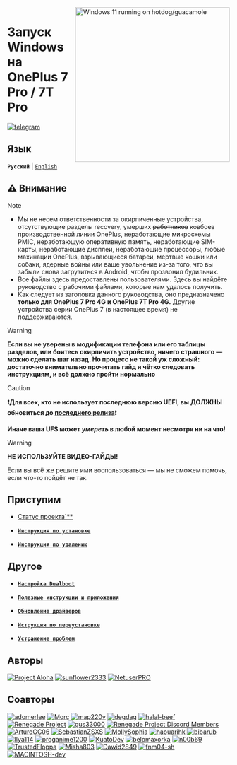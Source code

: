 <img align="right" src="https://github.com/n00b69/woa-op7/blob/main/op7.png" width="350" alt="Windows 11 running on hotdog/guacamole">

# Запуск Windows на OnePlus 7 Pro / 7T Pro
[![telegram](https://img.shields.io/badge/chat-telegram-brightgreen.svg?logo=telegram&style=flat-square)](https://t.me/oneplus7woa)

## Язык
**```Русский```** | [```English```](/README.md)

## ⚠️ Внимание
> [!NOTE]
> - Мы не несем ответственности за окирпиченные устройства, отсутствующие разделы recovery, умерших ~~работников~~ ковбоев производственной линии OnePlus, неработающие микросхемы PMIC, неработающую оперативную память, неработающие SIM-карты, неработающие дисплеи, неработающие процессоры, любые махинации OnePlus, взрывающиеся батареи, мертвые кошки или собаки, ядерные войны или ваше увольнение из-за того, что вы забыли снова загрузиться в Android, чтобы прозвонил будильник.
> - Все файлы здесь предоставлены пользователями. Здесь вы найдёте руководство с рабочими файлами, которые нам удалось получить. 
> - Как следует из заголовка данного руководства, оно предназначено **только для OnePlus 7 Pro 4G и OnePlus 7T Pro 4G.** Другие устройства серии OnePlus 7 (в настоящее время) не поддерживаются.

> [!WARNING]
> **Если вы не уверены в модификации телефона или его таблицы разделов, или боитесь окирпичить устройство, ничего страшного — можно сделать шаг назад. Но процесс не такой уж сложный: достаточно внимательно прочитать гайд и чётко следовать инструкциям, и всё должно пройти нормально**


> [!CAUTION]
> **❗Для всех, кто не использует последнюю версию UEFI, вы ДОЛЖНЫ обновиться до [последнего релиза](https://github.com/n00b69/woa-op7/releases/tag/UEFI)❗**
>
> **Иначе ваша UFS может _умереть_ в любой момент несмотря ни на что!**


> [!WARNING]
> **НЕ ИСПОЛЬЗУЙТЕ ВИДЕО-ГАЙДЫ!**
> 
> Если вы всё же решите ими воспользоваться — мы не сможем помочь, если что-то пойдёт не так.


## Приступим
- [Статус проекта`**](status-ru.md)

- [**`Инструкция по установке`**](1-partition-ru.md)

- [**`Инструкция по удалению`**](edl-ru.md)


## Другое
- [**`Настройка Dualboot`**](dualboot-selection-ru.md)

- [**`Полезные инструкции и приложения`**](guide/English/materials.md)

- [**`Обновление драйверов`**](update-ru.md)

- [**`Иструкция по переустановке`**](reinstall-ru.md)

- [**`Устранение проблем`**](troubleshooting-ru.md)

## Авторы
[<img alt="Project Aloha" src="https://images.weserv.nl/?url=https://avatars.githubusercontent.com/u/118143494?s=200&v=4&w=45&fit=cover&mask=circle&maxage=7d" />](https://github.com/Project-Aloha)
[<img alt="sunflower2333" src="https://images.weserv.nl/?url=https://avatars.githubusercontent.com/u/54024877?v=4&w=45&fit=cover&mask=circle&maxage=7d" />](https://github.com/sunflower2333)
[<img alt="NetuserPRO" src="https://images.weserv.nl/?url=https://avatars.githubusercontent.com/u/146433756?v=4&w=45&fit=cover&mask=circle&maxage=7d" />](https://github.com/NetuserPRO)

## Соавторы 
[<img alt="adomerlee" src="https://images.weserv.nl/?url=https://avatars.githubusercontent.com/u/109386069?v=4&w=45&fit=cover&mask=circle&maxage=7d" />](https://github.com/adomerlee)
[<img alt="Morc" src="https://images.weserv.nl/?url=https://avatars.githubusercontent.com/u/13377926?v=4&w=45&fit=cover&mask=circle&maxage=7d" />](https://github.com/TheMorc)
[<img alt="map220v" src="https://images.weserv.nl/?url=https://avatars.githubusercontent.com/u/14368485?v=4&w=45&fit=cover&mask=circle&maxage=7d" />](https://github.com/map220v)
[<img alt="degdag" src="https://images.weserv.nl/?url=https://avatars.githubusercontent.com/u/22778181?v=4&w=45&fit=cover&mask=circle&maxage=7d" />](https://github.com/degdag)
[<img alt="halal-beef" src="https://images.weserv.nl/?url=https://avatars.githubusercontent.com/u/78730004?v=4&w=45&fit=cover&mask=circle&maxage=7d" />](https://github.com/halal-beef)
[<img alt="Renegade Project" src="https://images.weserv.nl/?url=https://avatars.githubusercontent.com/u/63859504?s=200&v=4&w=45&fit=cover&mask=circle&maxage=7d" />](https://github.com/edk2-porting)
[<img alt="gus33000" src="https://images.weserv.nl/?url=https://avatars.githubusercontent.com/u/3755345?v=4&w=45&fit=cover&mask=circle&maxage=7d" />](https://github.com/gus33000)
[<img alt="Renegade Project Discord Members" src="https://images.weserv.nl/?url=https://cdn.discordapp.com/icons/736563593058713690/68f67bfddf4390b11effc99917b16338.webp?size=256&w=45&fit=cover&mask=circle&maxage=7d" />](https://discord.gg/XXBWfag)
[<img alt="ArturoGC06" src="https://images.weserv.nl/?url=https://avatars.githubusercontent.com/u/76574534?v=4&w=45&fit=cover&mask=circle&maxage=7d" />](https://github.com/ArturoGC06)
[<img alt="SebastianZSXS" src="https://images.weserv.nl/?url=https://avatars.githubusercontent.com/u/111822607?v=4&w=45&fit=cover&mask=circle&maxage=7d" />](https://github.com/SebastianZSXS)
[<img alt="MollySophia" src="https://images.weserv.nl/?url=https://avatars.githubusercontent.com/u/20746884?v=4&w=45&fit=cover&mask=circle&maxage=7d" />](https://github.com/MollySophia)
[<img alt="haouarihk" src="https://images.weserv.nl/?url=https://avatars.githubusercontent.com/u/57036855?v=4&w=45&fit=cover&mask=circle&maxage=7d" />](https://github.com/haouarihk)
[<img alt="bibarub" src="https://images.weserv.nl/?url=https://avatars.githubusercontent.com/u/73599925?v=4&w=45&fit=cover&mask=circle&maxage=7d" />](https://github.com/bibarub)
[<img alt="Ilya114" src="https://images.weserv.nl/?url=https://avatars.githubusercontent.com/u/93242944?v=4&w=45&fit=cover&mask=circle&maxage=7d" />](https://github.com/Ilya114)
[<img alt="proganime1200" src="https://images.weserv.nl/?url=https://avatars.githubusercontent.com/u/32473502?v=4&w=45&fit=cover&mask=circle&maxage=7d" />](https://github.com/proganime1200)
[<img alt="KuatoDev" src="https://images.weserv.nl/?url=https://avatars.githubusercontent.com/u/17999613?v=4&w=45&fit=cover&mask=circle&maxage=7d" />](https://github.com/KuatoDev)
[<img alt="belomaxorka" src="https://images.weserv.nl/?url=https://avatars.githubusercontent.com/u/54049465?v=4&w=45&fit=cover&mask=circle&maxage=7d" />](https://github.com/belomaxorka)
[<img alt="n00b69" src="https://images.weserv.nl/?url=https://avatars.githubusercontent.com/u/83274506?v=4&w=45&fit=cover&mask=circle&maxage=7d" />](https://github.com/n00b69)
[<img alt="TrustedFloppa" src="https://images.weserv.nl/?url=https://avatars.githubusercontent.com/u/85476585?v=4&w=45&fit=cover&mask=circle&maxage=7d" />](https://github.com/TrustedFloppa)
[<img alt="Misha803" src="https://images.weserv.nl/?url=https://avatars.githubusercontent.com/u/118528504?v=4&w=45&fit=cover&mask=circle&maxage=7d" />](https://github.com/Misha803)
[<img alt="Dawid2849" src="https://images.weserv.nl/?url=https://avatars.githubusercontent.com/u/77780707?v=4&w=45&fit=cover&mask=circle&maxage=7d" />](https://github.com/Dawid2849)
[<img alt="fnm04-sh" src="https://images.weserv.nl/?url=https://avatars.githubusercontent.com/u/91214755?v=4&w=45&fit=cover&mask=circle&maxage=7d" />](https://github.com/fnm04-sh)
[<img alt="MACINTOSH-dev" src="https://images.weserv.nl/?url=https://avatars.githubusercontent.com/u/176975342?v=4&w=45&fit=cover&mask=circle&maxage=7d" />](https://github.com/MACINTOSH-dev)














